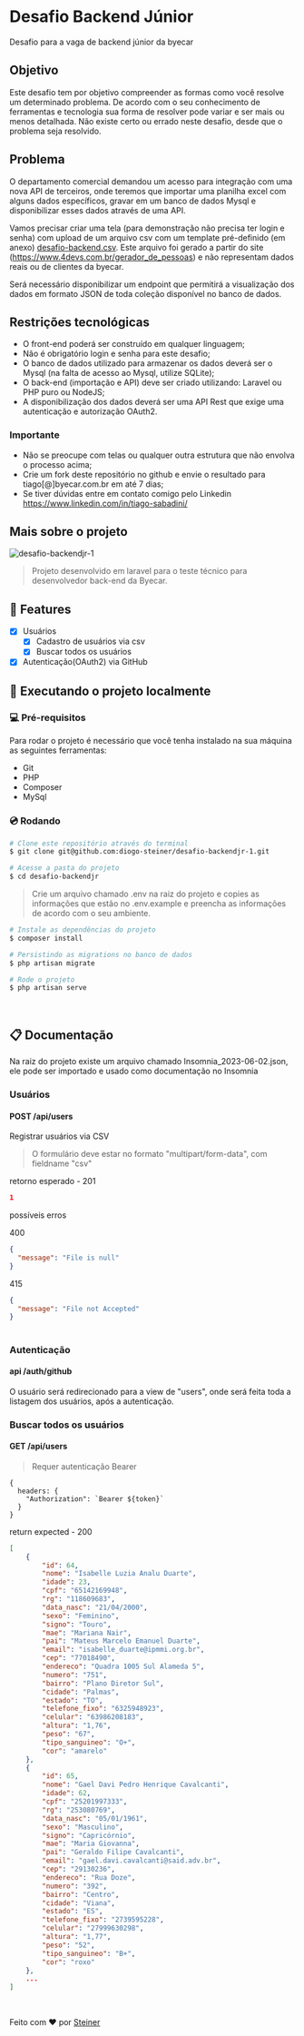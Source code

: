 # Desafio Backend Júnior
Desafio para a vaga de backend júnior da byecar

## Objetivo
Este desafio tem por objetivo compreender as formas como você resolve um determinado problema. De acordo com o seu conhecimento de ferramentas e tecnologia sua forma de resolver pode variar e ser mais ou menos detalhada. Não existe certo ou errado neste desafio, desde que o problema seja resolvido.

## Problema
O departamento comercial demandou um acesso para integração com uma nova API de terceiros, onde teremos que importar uma planilha excel com alguns dados específicos, gravar em um banco de dados Mysql e disponibilizar esses dados através de uma API.

Vamos precisar criar uma tela (para demonstração não precisa ter login e senha) com upload de um arquivo csv com um template pré-definido (em anexo) [desafio-backend.csv](https://github.com/byecar-apps/desafio-backendjr-1/files/11592627/desafio-backend.csv). Este arquivo foi gerado a partir do site (https://www.4devs.com.br/gerador_de_pessoas) e não representam dados reais ou de clientes da byecar.

Será necessário disponibilizar um endpoint que permitirá a visualização dos dados em formato JSON de toda coleção disponível no banco de dados.

## Restrições tecnológicas
* O front-end poderá ser construído em qualquer linguagem;
* Não é obrigatório login e senha para este desafio;
* O banco de dados utilizado para armazenar os dados deverá ser o Mysql (na falta de acesso ao Mysql, utilize SQLite);
* O back-end (importação e API) deve ser criado utilizando: Laravel ou PHP puro ou NodeJS;
* A disponibilização dos dados deverá ser uma API Rest que exige uma autenticação e autorização OAuth2.

### Importante
- Não se preocupe com telas ou qualquer outra estrutura que não envolva o processo acima;
- Crie um fork deste repositório no github e envie o resultado para tiago[@]byecar.com.br em até 7 dias;
- Se tiver dúvidas entre em contato comigo pelo Linkedin https://www.linkedin.com/in/tiago-sabadini/


## Mais sobre o projeto
![desafio-backendjr-1](https://github.com/diogo-steiner/desafio-backendjr-1/assets/106714068/24170f71-76b4-45a5-aaf9-f7bfc2d2d6f0)
> Projeto desenvolvido em laravel para o teste técnico para desenvolvedor back-end da Byecar.


## 📌 Features

- [x] Usuários
  - [x] Cadastro de usuários via csv
  - [x] Buscar todos os usuários
- [x] Autenticação(OAuth2) via GitHub

## 🚀 Executando o projeto localmente

### 💻 Pré-requisitos

Para rodar o projeto é necessário que você tenha instalado na sua máquina as seguintes ferramentas:

- Git
- PHP
- Composer
- MySql

### 💿 Rodando

```bash
# Clone este repositório através do terminal
$ git clone git@github.com:diogo-steiner/desafio-backendjr-1.git

# Acesse a pasta do projeto
$ cd desafio-backendjr
```

> Crie um arquivo chamado .env na raiz do projeto e copies as informações que estão no .env.example e preencha as informações de acordo com o seu ambiente.

```bash
# Instale as dependências do projeto
$ composer install 

# Persistindo as migrations no banco de dados
$ php artisan migrate

# Rode o projeto
$ php artisan serve 
```

<br>

## 📋 Documentação
Na raiz do projeto existe um arquivo chamado Insomnia_2023-06-02.json, ele pode ser importado e usado como documentação no Insomnia

### Usuários

#### POST /api/users

Registrar usuários via CSV
> O formulário deve estar no formato "multipart/form-data", com fieldname "csv"


retorno esperado - 201
```JSON
1
```

possíveis erros

400
```JSON
{
  "message": "File is null"
}
```

415
```JSON
{
  "message": "File not Accepted"
}
```
#

### Autenticação

#### api /auth/github
O usuário será redirecionado para a view de "users", onde será feita toda a listagem dos usuários, após a autenticação.


### Buscar todos os usuários

#### GET /api/users
> Requer autenticação Bearer

```TS
{
  headers: {
    "Authorization": `Bearer ${token}`
  }
}
```

return expected - 200
```JSON
[
    {
        "id": 64,
        "nome": "Isabelle Luzia Analu Duarte",
        "idade": 23,
        "cpf": "65142169948",
        "rg": "118609683",
        "data_nasc": "21/04/2000",
        "sexo": "Feminino",
        "signo": "Touro",
        "mae": "Mariana Nair",
        "pai": "Mateus Marcelo Emanuel Duarte",
        "email": "isabelle_duarte@ipmmi.org.br",
        "cep": "77018490",
        "endereco": "Quadra 1005 Sul Alameda 5",
        "numero": "751",
        "bairro": "Plano Diretor Sul",
        "cidade": "Palmas",
        "estado": "TO",
        "telefone_fixo": "6325948923",
        "celular": "63986208183",
        "altura": "1,76",
        "peso": "67",
        "tipo_sanguineo": "O+",
        "cor": "amarelo"
    },
    {
        "id": 65,
        "nome": "Gael Davi Pedro Henrique Cavalcanti",
        "idade": 62,
        "cpf": "25201997333",
        "rg": "253080769",
        "data_nasc": "05/01/1961",
        "sexo": "Masculino",
        "signo": "Capricórnio",
        "mae": "Maria Giovanna",
        "pai": "Geraldo Filipe Cavalcanti",
        "email": "gael.davi.cavalcanti@said.adv.br",
        "cep": "29130236",
        "endereco": "Rua Doze",
        "numero": "392",
        "bairro": "Centro",
        "cidade": "Viana",
        "estado": "ES",
        "telefone_fixo": "2739595228",
        "celular": "27999630298",
        "altura": "1,77",
        "peso": "52",
        "tipo_sanguineo": "B+",
        "cor": "roxo"
    },
    ...
]
```

<br>

Feito com ❤ por [Steiner](https://github.com/diogo-steiner)
